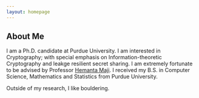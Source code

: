 ```yaml
---
layout: homepage
---
```


## About Me

I am a Ph.D. candidate at Purdue University. I am interested in Cryptography; with special emphasis on Information-theoretic Cryptography and leakge resilient secret sharing. I am extremely fortunate to be advised by Professor <a href="https://www.cs.purdue.edu/homes/hmaji/">Hemanta Maji</a>. I received my B.S. in Computer Science, Mathematics and Statistics from Purdue University.

Outside of my research, I like bouldering.

<!-- ## Research Interests -->

<!-- - **Cryptography:** image recognition, image generation, video captioning -->
<!-- - **Machine Learning:** meta-learning, incremental learning, transfer learning -->


<!-- {% include_relative _includes/publications.md %} -->

<!-- {% include_relative _includes/services.md %} -->
